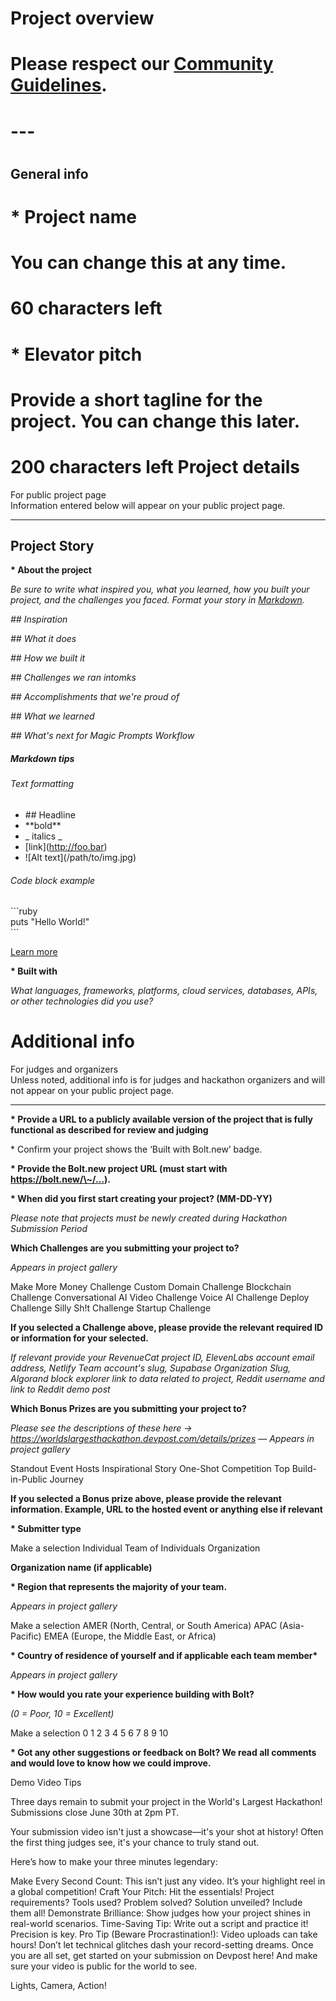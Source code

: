 # Project overview

# Please respect our [Community Guidelines](https://info.devpost.com/guidelines).

# ---

#  

## General info

# **\* Project name**

# You can change this at any time.

# 60 characters left

# **\* Elevator pitch**

# Provide a short tagline for the project. You can change this later.

# 200 characters left  Project details

For public project page  
Information entered below will appear on your public project page.

---

## Project Story

**\* About the project**

*Be sure to write what inspired you, what you learned, how you built your project, and the challenges you faced. Format your story in [Markdown](https://www.markdownguide.org/cheat-sheet/).*

*\#\# Inspiration*

*\#\# What it does*

*\#\# How we built it*

*\#\# Challenges we ran intomks*

*\#\# Accomplishments that we're proud of*

*\#\# What we learned*

*\#\# What's next for Magic Prompts Workflow*

##### Markdown tips

###### Text formatting

* \#\# Headline  
* \*\*bold\*\*  
* \_ italics \_  
* \[link\](http://foo.bar)  
* \!\[Alt text\](/path/to/img.jpg)

###### Code block example

\`\`\`ruby  
puts "Hello World\!"  
\`\`\`

[Learn more](https://www.markdownguide.org/cheat-sheet/)

**\* Built with**

*What languages, frameworks, platforms, cloud services, databases, APIs, or other technologies did you use?*

# Additional info

For judges and organizers  
Unless noted, additional info is for judges and hackathon organizers and will not appear on your public project page.

---

 

**\* Provide a URL to a publicly available version of the project that is fully functional as described for review and judging**

\* Confirm your project shows the ‘Built with Bolt.new’ badge.

**\* Provide the Bolt.new project URL (must start with https://bolt.new/\~/…).**

**\* When did you first start creating your project? (MM-DD-YY)**

*Please note that projects must be newly created during Hackathon Submission Period*

**Which Challenges are you submitting your project to?**

*Appears in project gallery*

Make More Money Challenge Custom Domain Challenge Blockchain Challenge Conversational AI Video Challenge Voice AI Challenge Deploy Challenge Silly Sh\!t Challenge Startup Challenge

**If you selected a Challenge above, please provide the relevant required ID or information for your selected.**

*If relevant provide your RevenueCat project ID, ElevenLabs account email address, Netlify Team account's slug, Supabase Organization Slug, Algorand block explorer link to data related to project, Reddit username and link to Reddit demo post*

**Which Bonus Prizes are you submitting your project to?**

*Please see the descriptions of these here \-\> https://worldslargesthackathon.devpost.com/details/prizes — Appears in project gallery*

Standout Event Hosts Inspirational Story One-Shot Competition Top Build-in-Public Journey

**If you selected a Bonus prize above, please provide the relevant information. Example, URL to the hosted event or anything else if relevant**

**\* Submitter type**

Make a selection Individual Team of Individuals Organization

**Organization name (if applicable)**

**\* Region that represents the majority of your team.**

*Appears in project gallery*

Make a selection AMER (North, Central, or South America) APAC (Asia-Pacific) EMEA (Europe, the Middle East, or Africa)

**\* Country of residence of yourself and if applicable each team member\***

*Appears in project gallery*

**\* How would you rate your experience building with Bolt?**

*(0 \= Poor, 10 \= Excellent)*

Make a selection 0 1 2 3 4 5 6 7 8 9 10

**\* Got any other suggestions or feedback on Bolt? We read all comments and would love to know how we could improve.**



Demo Video Tips


Three days remain to submit your project in the World's Largest Hackathon! Submissions close June 30th at 2pm PT.

Your submission video isn't just a showcase—it's your shot at history! Often the first thing judges see, it's your chance to truly stand out.

Here’s how to make your three minutes legendary:

Make Every Second Count: This isn’t just any video. It’s your highlight reel in a global competition!
Craft Your Pitch: Hit the essentials! Project requirements? Tools used? Problem solved? Solution unveiled? Include them all!
Demonstrate Brilliance: Show judges how your project shines in real-world scenarios.
Time-Saving Tip: Write out a script and practice it! Precision is key.
Pro Tip (Beware Procrastination!): Video uploads can take hours! Don’t let technical glitches dash your record-setting dreams.
Once you are all set, get started on your submission on Devpost here! And make sure your video is public for the world to see.

Lights, Camera, Action!